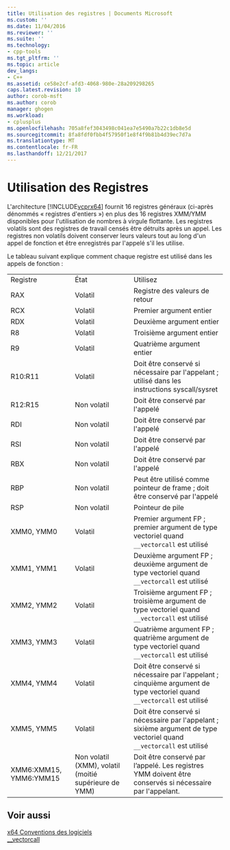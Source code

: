 ```yaml
---
title: Utilisation des registres | Documents Microsoft
ms.custom: ''
ms.date: 11/04/2016
ms.reviewer: ''
ms.suite: ''
ms.technology:
- cpp-tools
ms.tgt_pltfrm: ''
ms.topic: article
dev_langs:
- C++
ms.assetid: ce58e2cf-afd3-4068-980e-28a209298265
caps.latest.revision: 10
author: corob-msft
ms.author: corob
manager: ghogen
ms.workload:
- cplusplus
ms.openlocfilehash: 705a8fef3043498c041ea7e5490a7b22c1db8e5d
ms.sourcegitcommit: 8fa8fdf0fbb4f57950f1e8f4f9b81b4d39ec7d7a
ms.translationtype: MT
ms.contentlocale: fr-FR
ms.lasthandoff: 12/21/2017
---
```

# <a name="register-usage"></a>Utilisation des Registres
L'architecture [!INCLUDE[vcprx64](../assembler/inline/includes/vcprx64_md.md)] fournit 16 registres généraux (ci-après dénommés « registres d'entiers ») en plus des 16 registres XMM/YMM disponibles pour l'utilisation de nombres à virgule flottante. Les registres volatils sont des registres de travail censés être détruits après un appel. Les registres non volatils doivent conserver leurs valeurs tout au long d'un appel de fonction et être enregistrés par l'appelé s'il les utilise.  
  
 Le tableau suivant explique comment chaque registre est utilisé dans les appels de fonction :  
  
||||  
|-|-|-|  
|Registre|État|Utilisez|  
|RAX|Volatil|Registre des valeurs de retour|  
|RCX|Volatil|Premier argument entier|  
|RDX|Volatil|Deuxième argument entier|  
|R8|Volatil|Troisième argument entier|  
|R9|Volatil|Quatrième argument entier|  
|R10:R11|Volatil|Doit être conservé si nécessaire par l'appelant ; utilisé dans les instructions syscall/sysret|  
|R12:R15|Non volatil|Doit être conservé par l'appelé|  
|RDI|Non volatil|Doit être conservé par l'appelé|  
|RSI|Non volatil|Doit être conservé par l'appelé|  
|RBX|Non volatil|Doit être conservé par l'appelé|  
|RBP|Non volatil|Peut être utilisé comme pointeur de frame ; doit être conservé par l'appelé|  
|RSP|Non volatil|Pointeur de pile|  
|XMM0, YMM0|Volatil|Premier argument FP ; premier argument de type vectoriel quand `__vectorcall` est utilisé|  
|XMM1, YMM1|Volatil|Deuxième argument FP ; deuxième argument de type vectoriel quand `__vectorcall` est utilisé|  
|XMM2, YMM2|Volatil|Troisième argument FP ; troisième argument de type vectoriel quand `__vectorcall` est utilisé|  
|XMM3, YMM3|Volatil|Quatrième argument FP ; quatrième argument de type vectoriel quand `__vectorcall` est utilisé|  
|XMM4, YMM4|Volatil|Doit être conservé si nécessaire par l'appelant ; cinquième argument de type vectoriel quand `__vectorcall` est utilisé|  
|XMM5, YMM5|Volatil|Doit être conservé si nécessaire par l'appelant ; sixième argument de type vectoriel quand `__vectorcall` est utilisé|  
|XMM6:XMM15, YMM6:YMM15|Non volatil (XMM), volatil (moitié supérieure de YMM)|Doit être conservé par l’appelé. Les registres YMM doivent être conservés si nécessaire par l'appelant.|  
  
## <a name="see-also"></a>Voir aussi  
 [x64 Conventions des logiciels](../build/x64-software-conventions.md)   
 [__vectorcall](../cpp/vectorcall.md)
